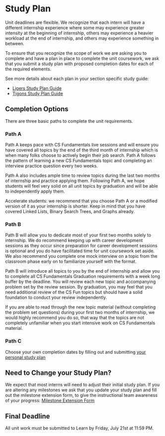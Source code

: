 # Study Plan

 Unit deadlines are flexible. We recognize that each intern will have a different internship experience where some may experience greater intensity at the beginning of internship, others may experience a heavier workload at the end of internship, and others may experience something in between.

 To ensure that you recognize the scope of work we are asking you to complete and have a plan in place to complete the unit coursework, we ask that you submit a study plan with proposed completion dates for each of the required elements.
 
 See more details about each plan in your section specific study guide:
 - [Ligers Study Plan Guide](https://docs.google.com/document/d/19RsoW-SDkUapg0CQuTbCLKaUHuPGDFs6jh85QsjSTJs/edit?usp=sharing)
 - [Tigons Study Plan Guide](https://docs.google.com/document/d/1pwa85WrRYpqs6rVNPSqOB6QZo-BH4tQcItQ_k99gSkc/edit?usp=sharing)

 ## Completion Options
There are three basic paths to complete the unit requirements.

 ### Path A
Path A keeps pace with CS Fundamentals live sessions and will ensure you have covered all topics by the end of the third month of internship which is when many folks choose to actively begin their job search. Path A follows the pattern of learning a new CS Fundamentals topic and completing an interview practice question every two weeks. 

Path A also includes ample time to review topics during the last two months of internship and practice applying them. Following Path A, we hope students will feel very solid on all unit topics by graduation and will be able to independently apply them. 

Accelerate students: we recommend that you choose Path A or a modified version of it as your internship is shorter. Keep in mind that you have covered Linked Lists, Binary Search Trees, and Graphs already. 

 ### Path B
Path B will allow you to dedicate most of your first two months solely to internship. We do recommend keeping up with career development sessions as they occur since preparation for career development sessions is optional and you do have facilitated time for unit coursework set aside. We also recommend you complete one mock interview on a topic from the classroom phase early on to familiarize yourself with the format. 

Path B will introduce all topics to you by the end of internship and allow you to complete all CS Fundamentals Graduation requirements with a week long buffer by the deadline. You will review each new topic and accompanying problem set by the review session. By graduation, you may feel that you need additional review of the CS Fun topics but should have a solid foundation to conduct your review independently.

If you are able to read through the new topic material (without completing the problem set questions) during your first two months of internship, we would highly recommend you do so, that way that the topics are not completely unfamiliar when you start intensive work on CS Fundamentals material.

 ### Path C
 Choose your own completion dates by filling out and submitting [your personal study plan](https://docs.google.com/document/d/1uCUKu9sZLUSbxsUVobnf8d2EaudXIQxqFpSRhhYE2jU/edit?usp=sharing)

 ## Need to Change your Study Plan?
We expect that most interns will need to adjust their initial study plan. If you are altering any milestones we ask that you update your study plan and fill out the milestone extension form, to give the instructional team awareness of your progress:
[Milestone Extension Form](https://docs.google.com/forms/d/e/1FAIpQLSeBxKIJUhkQ9li3ZOmsSnqlQ38xnBhLEYO8Bnh2CkJkf8i3Ww/viewform?usp=sf_link)

 ## Final Deadline 
 
 All unit work must be submitted to Learn by Friday, July 21st at 11:59 PM. 